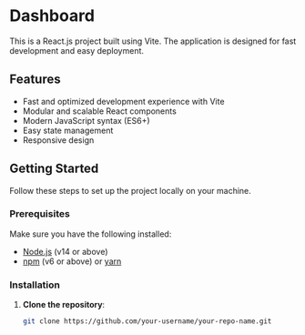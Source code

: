 # Dashboard

This is a React.js project built using Vite. The application is designed for fast development and easy deployment.

## Features

- Fast and optimized development experience with Vite
- Modular and scalable React components
- Modern JavaScript syntax (ES6+)
- Easy state management
- Responsive design

## Getting Started

Follow these steps to set up the project locally on your machine.

### Prerequisites

Make sure you have the following installed:

- [Node.js](https://nodejs.org/) (v14 or above)
- [npm](https://www.npmjs.com/) (v6 or above) or [yarn](https://yarnpkg.com/)

### Installation

1. **Clone the repository**:

   ```bash
   git clone https://github.com/your-username/your-repo-name.git

 
